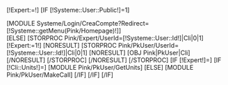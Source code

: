 [!Expert:=!]
[IF [!Systeme::User::Public!]=1]
	<div class="CommandeEtape2">
		[MODULE Systeme/Login/CreaCompte?Redirect=[!Systeme::getMenu(Pink/Homepage)!]]
	</div>
[ELSE]
	[STORPROC Pink/Expert/UserId=[!Systeme::User::Id!]|Cli|0|1]
		[!Expert:=1!]
		[NORESULT]
			[STORPROC Pink/PkUser/UserId=[!Systeme::User::Id!]|Cli|0|1]
				[NORESULT]
					[OBJ Pink|PkUser|Cli]
				[/NORESULT]
			[/STORPROC]
		[/NORESULT]
	[/STORPROC]
	[IF [!Expert!]=]
		[IF [!Cli::Units!]=]
			[MODULE Pink/PkUser/GetUnits]
		[ELSE]
			[MODULE Pink/PkUser/MakeCall]
		[/IF]
	[/IF]
[/IF]

